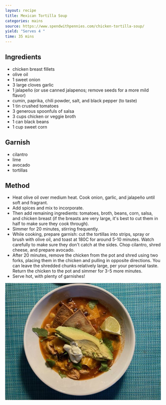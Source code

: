 ```yaml
---
layout: recipe
title: Mexican Tortilla Soup
categories: mains
source: https://www.spendwithpennies.com/chicken-tortilla-soup/
yield: "Serves 4 "
time: 35 mins
---
```

## Ingredients

* chicken breast fillets
* olive oil
* 1 sweet onion
* 3 large cloves garlic
* 1 jalapeño (or use canned jalapenos; remove seeds for a more mild flavor)
* cumin, paprika, chili powder, salt, and black pepper (to taste)
* 1 tin crushed tomatoes
* 3 generous spoonfuls of salsa
* 3 cups chicken or veggie broth
* 1 can black beans
* 1 cup sweet corn

## Garnish

* cilantro
* lime
* avocado
* tortillas

## Method

* Heat olive oil over medium heat. Cook onion, garlic, and jalapeño until soft and fragrant. 
* Add spices and mix to incorporate. 
* Then add remaining ingredients: tomatoes, broth, beans, corn, salsa, and chicken breast (if the breasts are very large, it's best to cut them in half to make sure they cook through).
* Simmer for 20 minutes, stirring frequently. 
* While cooking, prepare garnish: cut the tortillas into strips, spray or brush with olive oil, and toast at 180C for around 5-10 minutes. Watch carefully to make sure they don't catch at the sides. Chop cilantro, shred cheese, and prepare avocado. 
* After 20 minutes, remove the chicken from the pot and shred using two forks, placing them in the chicken and pulling in opposite directions. You can leave the shredded chunks relatively large, per your personal taste. Return the chicken to the pot and simmer for 3-5 more minutes. 
* Serve hot, with plenty of garnishes!

![](/images/mexican-tortilla-soup.jpeg)